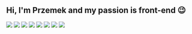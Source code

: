 ## Hi, I'm Przemek and my passion is front-end 😉 
<img src='https://img.shields.io/static/v1.svg?label=&message=HTML&color=e34c26'>
<img src='https://img.shields.io/static/v1.svg?label=&message=CSS3&color=3a98d1'>
<img src='https://img.shields.io/static/v1.svg?label=&message=JavaScript&color=f0d91d'>
<img src='https://img.shields.io/static/v1.svg?label=&message=WordPress&color=268aac'>
<img src='https://img.shields.io/static/v1.svg?label=&message=Git&color=ea4e33'>
<img src='https://img.shields.io/static/v1.svg?label=&message=Sass&color=c76495'>
<img src='https://img.shields.io/static/v1.svg?label=&message=BootStrap&color=543b79'>
<img src='https://img.shields.io/static/v1.svg?label=&message=Git&color=ea4e33'>




<!--
**Primocode/Primocode** is a ✨ _special_ ✨ repository because its `README.md` (this file) appears on your GitHub profile.

Here are some ideas to get you started:

- 🔭 I’m currently working on ...
- 🌱 I’m currently learning ...
- 👯 I’m looking to collaborate on ...
- 🤔 I’m looking for help with ...
- 💬 Ask me about ...
- 📫 How to reach me: ...
- 😄 Pronouns: ...
- ⚡ Fun fact: ...
-->
